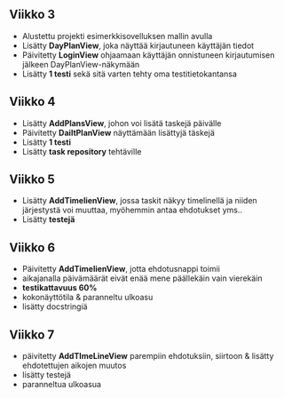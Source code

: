 ## Viikko 3

- Alustettu projekti esimerkkisovelluksen mallin avulla
- Lisätty **DayPlanView**, joka näyttää kirjautuneen käyttäjän tiedot
- Päivitetty **LoginView** ohjaamaan käyttäjän onnistuneen kirjautumisen jälkeen DayPlanView-näkymään
- Lisätty **1 testi** sekä sitä varten tehty oma testitietokantansa

## Viikko 4

- Lisätty **AddPlansView**, johon voi lisätä taskejä päivälle
- Päivitetty **DailtPlanView** näyttämään lisättyjä täskejä
- Lisätty **1 testi**
- Lisätty **task repository** tehtäville

## Viikko 5

- Lisätty **AddTimelienView**, jossa taskit näkyy timelinellä ja niiden järjestystä voi muuttaa, myöhemmin antaa ehdotukset yms..
- Lisätty **testejä**

## Viikko 6

- Päivitetty **AddTimelienView**, jotta ehdotusnappi toimii
- aikajanalla päivämäärät eivät enää mene päällekäin vain vierekäin
- **testikattavuus 60%**
- kokonäyttötila & paranneltu ulkoasu
- lisätty docstringiä

## Viikko 7

- päivitetty **AddTImeLineView** parempiin ehdotuksiin, siirtoon & lisätty ehdotettujen aikojen muutos
- lisätty testejä
- paranneltua ulkoasua
